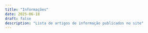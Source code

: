 ```yaml
---
title: "Informações"
date: 2025-06-18
draft: false
description: "Lista de artigos de informação publicados no site"
---
```


